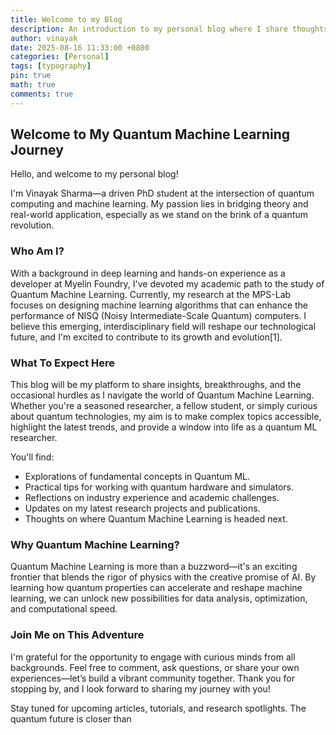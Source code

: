 ```yaml
---
title: Welcome to my Blog
description: An introduction to my personal blog where I share thoughts, tutorials, and insights on various topics.
author: vinayak
date: 2025-08-16 11:33:00 +0800
categories: [Personal]
tags: [typography]
pin: true
math: true
comments: true
---
```


## Welcome to My Quantum Machine Learning Journey

Hello, and welcome to my personal blog!

I'm Vinayak Sharma—a driven PhD student at the intersection of quantum computing and machine learning. My passion lies in bridging theory and real-world application, especially as we stand on the brink of a quantum revolution.

### Who Am I?

With a background in deep learning and hands-on experience as a developer at Myelin Foundry, I've devoted my academic path to the study of Quantum Machine Learning. Currently, my research at the MPS-Lab focuses on designing machine learning algorithms that can enhance the performance of NISQ (Noisy Intermediate-Scale Quantum) computers. I believe this emerging, interdisciplinary field will reshape our technological future, and I'm excited to contribute to its growth and evolution[1].

### What To Expect Here

This blog will be my platform to share insights, breakthroughs, and the occasional hurdles as I navigate the world of Quantum Machine Learning. Whether you're a seasoned researcher, a fellow student, or simply curious about quantum technologies, my aim is to make complex topics accessible, highlight the latest trends, and provide a window into life as a quantum ML researcher.

You'll find:

- Explorations of fundamental concepts in Quantum ML.
- Practical tips for working with quantum hardware and simulators.
- Reflections on industry experience and academic challenges.
- Updates on my latest research projects and publications.
- Thoughts on where Quantum Machine Learning is headed next.

### Why Quantum Machine Learning?

Quantum Machine Learning is more than a buzzword—it's an exciting frontier that blends the rigor of physics with the creative promise of AI. By learning how quantum properties can accelerate and reshape machine learning, we can unlock new possibilities for data analysis, optimization, and computational speed.

### Join Me on This Adventure

I'm grateful for the opportunity to engage with curious minds from all backgrounds. Feel free to comment, ask questions, or share your own experiences—let’s build a vibrant community together. Thank you for stopping by, and I look forward to sharing my journey with you!

Stay tuned for upcoming articles, tutorials, and research spotlights. The quantum future is closer than
